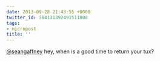 ```yaml
---
date: 2013-09-28 21:43:55 +0000
twitter_id: 384131392491511808
tags:
- micropost
title: ''
---
```


[@seangaffney](https://twitter.com/seangaffney) hey, when is a good time to return your tux?
